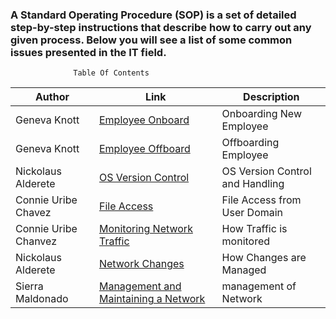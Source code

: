 ### A Standard Operating Procedure (SOP) is a set of detailed step-by-step instructions that describe how to carry out any given process. Below you will see a list of some common issues presented in the IT field.
 
                  Table Of Contents
| Author        |Link           |Description  |
| ------------- |-------------| -----|
| Geneva Knott | [Employee Onboard](https://github.com/NightOwlNetwork/SOP/blob/main/Employee%20Off-Boarding.md) |Onboarding New Employee |
| Geneva Knott    | [Employee Offboard](https://github.com/NightOwlNetwork/SOP/blob/main/Employee%20Onboarding.md)     |  Offboarding Employee |
| Nickolaus Alderete | [OS Version Control](https://github.com/NightOwlNetwork/SOP/blob/main/OS%20Version%20Control.md)     |OS Version Control and Handling|
| Connie Uribe Chavez | [File Access](https://github.com/NightOwlNetwork/SOP/blob/main/File%20Access.md)      |File Access from User Domain |
| Connie Uribe Chanvez  | [Monitoring Network Traffic](https://github.com/NightOwlNetwork/SOP/blob/main/Monitoring%20Network%20Traffic.md)      |    How Traffic is monitored |
| Nickolaus Alderete  | [Network Changes](https://github.com/NightOwlNetwork/SOP/blob/main/Networking%20Changes.md)      |    How Changes are Managed |
| Sierra Maldonado | [Management and Maintaining a Network](https://github.com/NightOwlNetwork/SOP/blob/main/Management%20and%20maintaining%20the%20Network.md)      |    management of Network |

